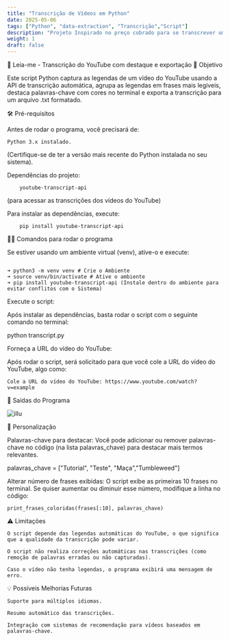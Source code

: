 ```yaml
---
title: "Transcrição de Vídeos em Python"
date: 2025-05-06
tags: ["Python", "data-extraction", "Transcrição","Script"]
description: "Projeto Inspirado no preço cobrado para se transcrever um vídeo. Link e Comandos no post.."
weight: 1
draft: false
---
```


📖 Leia-me - Transcrição do YouTube com destaque e exportação
📝 Objetivo

Este script Python captura as legendas de um vídeo do YouTube usando a API de transcrição automática, agrupa as legendas em frases mais legíveis, destaca palavras-chave com cores no terminal e exporta a transcrição para um arquivo .txt formatado.

🛠 Pré-requisitos

Antes de rodar o programa, você precisará de:

    Python 3.x instalado. 
    
(Certifique-se de ter a versão mais recente do Python instalada no seu sistema).

Dependências do projeto:

        youtube-transcript-api
        
(para acessar as transcrições dos vídeos do YouTube)


Para instalar as dependências, execute:

```
    pip install youtube-transcript-api

```
🧑‍💻 Comandos para rodar o programa

Se estiver usando um ambiente virtual (venv), ative-o e execute:


```

➜ python3 -m venv venv # Crie o Ambiente
➜ source venv/bin/activate # Ative o ambiente
➜ pip install youtube-transcript-api (Instale dentro do ambiente para evitar conflitos com o Sistema)

```
Execute o script:

Após instalar as dependências, basta rodar o script com o seguinte comando no terminal:

python transcript.py

Forneça a URL do vídeo do YouTube:

Após rodar o script, será solicitado para que você cole a URL do vídeo do YouTube, algo como:

    Cole a URL do vídeo do YouTube: https://www.youtube.com/watch?v=example

📂 Saídas do Programa

![illu](https://github.com/user-attachments/assets/a9624582-7b23-40ab-b899-ddc0172a8a2f)

🎨 Personalização

Palavras-chave para destacar: Você pode adicionar ou remover palavras-chave no código (na lista palavras_chave) para destacar mais termos relevantes.

palavras_chave = ["Tutorial", "Teste", "Maça","Tumbleweed"]

Alterar número de frases exibidas: O script exibe as primeiras 10 frases no terminal. Se quiser aumentar ou diminuir esse número, modifique a linha no código:

    print_frases_coloridas(frases[:10], palavras_chave)

⚠ Limitações

    O script depende das legendas automáticas do YouTube, o que significa que a qualidade da transcrição pode variar.

    O script não realiza correções automáticas nas transcrições (como remoção de palavras erradas ou não capturadas).

    Caso o vídeo não tenha legendas, o programa exibirá uma mensagem de erro.

💡 Possíveis Melhorias Futuras

    Suporte para múltiplos idiomas.

    Resumo automático das transcrições.

    Integração com sistemas de recomendação para vídeos baseados em palavras-chave.
